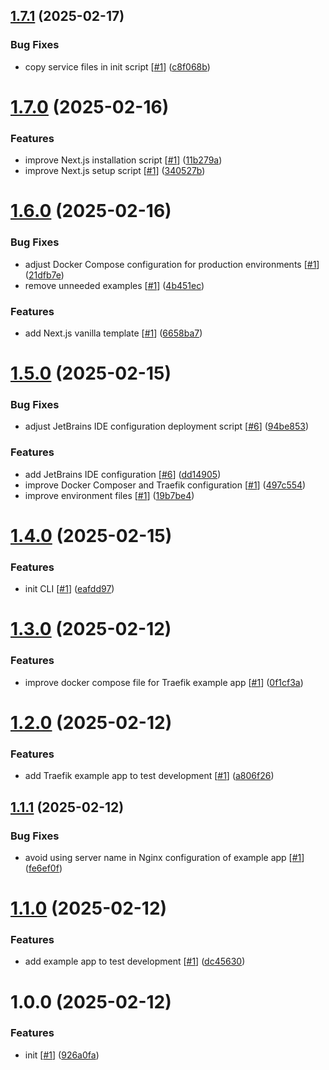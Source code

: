 ## [1.7.1](https://github.com/d3p1/docknext/compare/v1.7.0...v1.7.1) (2025-02-17)


### Bug Fixes

* copy service files in init script [[#1](https://github.com/d3p1/docknext/issues/1)] ([c8f068b](https://github.com/d3p1/docknext/commit/c8f068b7660b6af93ef218ec3e885388965ea538))

# [1.7.0](https://github.com/d3p1/docknext/compare/v1.6.0...v1.7.0) (2025-02-16)


### Features

* improve Next.js installation script [[#1](https://github.com/d3p1/docknext/issues/1)] ([11b279a](https://github.com/d3p1/docknext/commit/11b279a4f927179e902f11b683337202ad79da9a))
* improve Next.js setup script [[#1](https://github.com/d3p1/docknext/issues/1)] ([340527b](https://github.com/d3p1/docknext/commit/340527be5cca5beedb2997bc334fb170ffad3c49))

# [1.6.0](https://github.com/d3p1/docknext/compare/v1.5.0...v1.6.0) (2025-02-16)


### Bug Fixes

* adjust Docker Compose configuration for production environments [[#1](https://github.com/d3p1/docknext/issues/1)] ([21dfb7e](https://github.com/d3p1/docknext/commit/21dfb7ec01851130e8866a0766027f9fe4ecde92))
* remove unneeded examples [[#1](https://github.com/d3p1/docknext/issues/1)] ([4b451ec](https://github.com/d3p1/docknext/commit/4b451ec03ce7a490c246b72f7e7eed0966c9bd7c))


### Features

* add Next.js vanilla template [[#1](https://github.com/d3p1/docknext/issues/1)] ([6658ba7](https://github.com/d3p1/docknext/commit/6658ba72102f4814d8803d5c7fc697d1571a49a4))

# [1.5.0](https://github.com/d3p1/docknext/compare/v1.4.0...v1.5.0) (2025-02-15)


### Bug Fixes

* adjust JetBrains IDE configuration deployment script [[#6](https://github.com/d3p1/docknext/issues/6)] ([94be853](https://github.com/d3p1/docknext/commit/94be853367e2211d40e6a5b4308ab79b5a533b12))


### Features

* add JetBrains IDE configuration [[#6](https://github.com/d3p1/docknext/issues/6)] ([dd14905](https://github.com/d3p1/docknext/commit/dd14905e90c31d22cc1f7c023fadacee9942d439))
* improve Docker Composer and Traefik configuration [[#1](https://github.com/d3p1/docknext/issues/1)] ([497c554](https://github.com/d3p1/docknext/commit/497c554a452bbdc90abf575c2a9ee2713af0e840))
* improve environment files [[#1](https://github.com/d3p1/docknext/issues/1)] ([19b7be4](https://github.com/d3p1/docknext/commit/19b7be4a9d8c6585f9ee3b98a949e5ac9ae006c5))

# [1.4.0](https://github.com/d3p1/docknext/compare/v1.3.0...v1.4.0) (2025-02-15)


### Features

* init CLI [[#1](https://github.com/d3p1/docknext/issues/1)] ([eafdd97](https://github.com/d3p1/docknext/commit/eafdd97592ca0deaf560e81f2bedb171f4ff9f14))

# [1.3.0](https://github.com/d3p1/docknext/compare/v1.2.0...v1.3.0) (2025-02-12)


### Features

* improve docker compose file for Traefik example app [[#1](https://github.com/d3p1/docknext/issues/1)] ([0f1cf3a](https://github.com/d3p1/docknext/commit/0f1cf3a20eb2587403d249618296508039d5ab50))

# [1.2.0](https://github.com/d3p1/docknext/compare/v1.1.1...v1.2.0) (2025-02-12)


### Features

* add Traefik example app to test development [[#1](https://github.com/d3p1/docknext/issues/1)] ([a806f26](https://github.com/d3p1/docknext/commit/a806f26ff9b37527efb9c94c95c4aa2457b89a72))

## [1.1.1](https://github.com/d3p1/docknext/compare/v1.1.0...v1.1.1) (2025-02-12)


### Bug Fixes

* avoid using server name in Nginx configuration of example app [[#1](https://github.com/d3p1/docknext/issues/1)] ([fe6ef0f](https://github.com/d3p1/docknext/commit/fe6ef0f06225851ccfc0e33a01496b33299ccabd))

# [1.1.0](https://github.com/d3p1/docknext/compare/v1.0.0...v1.1.0) (2025-02-12)


### Features

* add example app to test development [[#1](https://github.com/d3p1/docknext/issues/1)] ([dc45630](https://github.com/d3p1/docknext/commit/dc45630f75baf8b15ab7d12a8ad0419ccb943568))

# 1.0.0 (2025-02-12)


### Features

* init [[#1](https://github.com/d3p1/docknext/issues/1)] ([926a0fa](https://github.com/d3p1/docknext/commit/926a0fad3f1317f83fe6baa7603fb77935705ede))
